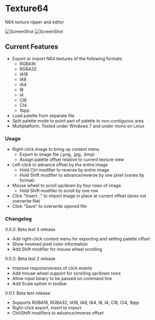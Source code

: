# Texture64
N64 texture ripper and editor

![ScreenShot](https://i.imgur.com/g8H8IVc.png "RGBA16 SM64 HUD Elements - Win7")
![ScreenShot](https://i.imgur.com/hCGskoi.png "CI8 MK64 Bombs - Linux")

## Current Features
* Export or import N64 textures of the following formats:
   * RGBA16
   * RGBA32
   * IA16
   * IA8
   * IA4
   * I8
   * I4
   * CI8
   * CI4
   * 1bpp
* Load palette from separate file
* Split palette mode to point part of palette to non-contiguous area
* Multiplatform. Tested under Windows 7 and under mono on Linux

### Usage ###
* Right-click image to bring up context menu
   * Export to image file (.png, .jpg, .bmp)
   * Assign palette offset relative to current texture view
* Left-click to advance offset by the entire image
   * Hold Ctrl modifier to reverse by entire image
   * Hold Shift modifier to advance/reverse by one pixel (varies by format)
* Mouse wheel to scroll up/down by four rows of image
   * Hold Shift modifier to scroll by one row
* Click "Insert..." to import image in place at current offset (does not overwrite file)
* Click "Save" to overwrite opened file

### Changelog ###

0.0.3: Beta test 3 release
* Add right-click context menu for exporting and setting palette offset
* Show hovered pixel color information
* Add Shift modifier for mouse wheel scrolling

0.0.2: Beta test 2 release
* Improve responsiveness of click events
* Add mouse wheel support for scrolling up/down rows
* Allow input binary to be passed on command line
* Add Scale option in toolbar

0.0.1: Beta test release
* Supports RGBA16, RGBA32, IA16, IA8, IA4, I8, I4, CI8, CI4, 1bpp
* Right-click export, insert to import
* Ctrl/Shift modifiers to advance/reverse offset
